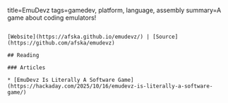 title=EmuDevz
tags=gamedev, platform, language, assembly
summary=A game about coding emulators!
~~~~~~

[Website](https://afska.github.io/emudevz/) | [Source](https://github.com/afska/emudevz)

## Reading

### Articles

* [EmuDevz Is Literally A Software Game](https://hackaday.com/2025/10/16/emudevz-is-literally-a-software-game/)
